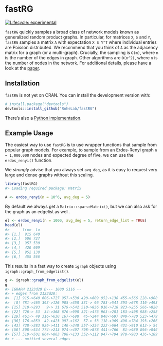 
<!-- README.md is generated from README.Rmd. Please edit that file -->

# fastRG

<!-- badges: start -->

[![Lifecycle:
experimental](https://img.shields.io/badge/lifecycle-experimental-orange.svg)](https://www.tidyverse.org/lifecycle/#experimental)
<!-- badges: end -->

`fastRG` quickly samples a broad class of network models known as
generalized random product graphs. In particular, for matrices `X`, `S`
and `Y`, `fastRG` samples a matrix `A` with expectation `X S Y^T` where
individual entries are Poisson distributed. We recommend that you think
of `A` as the adjacency matrix for a graph (or a multi-graph).
Crucially, the sampling is `O(m)`, where `m` is the number of the edges
in graph. Other algorithms are `O(n^2)`, where `n` is the number of
nodes in the network. For additional details, please have a look at the
[paper](https://arxiv.org/abs/1703.02998).

## Installation

`fastRG` is not yet on CRAN. You can install the development version
with:

``` r
# install.package("devtools")
devtools::install_github("RoheLab/fastRG")
```

There’s also a [Python
implementation](https://github.com/yunjhongwu/matrix-routines/blob/master/fastRG.py).

## Example Usage

The easiest way to use `fastRG` is to use wrapper functions that sample
from popular graph models. For example, to sample from an Erdos-Renyi
graph `n = 1,000,000` nodes and expected degree of five, we can use the
`erdos_renyi()` function.

We *strongly* advise that you always set `avg_deg`, as it is easy to
request very large and dense graphs without this scaling.

``` r
library(fastRG)
#> Loading required package: Matrix

A <- erdos_renyi(n = 10^6, avg_deg = 5)
```

By default we always get a `Matrix::sparseMatrix()`, but we can also ask
for the graph as an edgelist as well.

``` r
el <- erdos_renyi(n = 1000, avg_deg = 5, return_edge_list = TRUE)
head(el)
#>      from  to
#> [1,]  915 640
#> [2,]  606 727
#> [3,]  957 530
#> [4,]  420 609
#> [5,]  952 138
#> [6,]  455 566
```

This results in a fast way to create `igraph` objects using
`igraph::graph_from_edgelist()`.

``` r
g <- igraph::graph_from_edgelist(el)
g
#> IGRAPH 2123d20 D--- 1000 5116 -- 
#> + edges from 2123d20:
#>  [1] 915->640 606->727 957->530 420->609 952->138 455->566 228->908
#>  [8] 781->465 393->126 905->358 331-> 96 783->541 393->678 110->493
#> [15] 310->293   9-> 31 679->542 510->836 916->718 923->255 566->820
#> [22] 726-> 53  34->368 676->998 321->476 963->281 183->408 988->258
#> [29] 461-> 49 316->630 167->698  45->244 840->697 840->780 523->479
#> [36] 176->859  42->423 997->162  57-> 53 118->969 490->784 193->266
#> [43] 728->283 926->411 140->348 557->254 222->664 431->910 612-> 54
#> [50] 808->534 774->213 974->497 798->878 441->766  81->980 896->846
#> [57] 510->501 864->863 708->133 352->112 947->794 978->983 436->189
#> + ... omitted several edges
```

